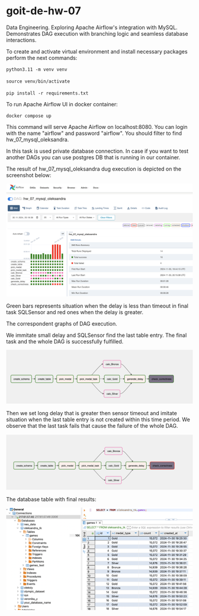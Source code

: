 # goit-de-hw-07
Data Engineering. Exploring Apache Airflow's integration with MySQL. Demonstrates DAG execution with branching logic and seamless database interactions.

To create and activate virtual environment and install necessary packages perform the next commands:

```
python3.11 -m venv venv

source venv/bin/activate

pip install -r requirements.txt
```


To run Apache Airflow UI in docker container:

```
docker compose up
```

This command will serve Apache Airflow on localhost:8080. You can login with the name "airflow" and password "airflow". You should filter to find hw_07_mysql_oleksandra.

In this task is used private database connection. In case if you want to test another DAGs you can use postgres DB that is running in our container.

The result of hw_07_mysql_oleksandra dug execution is depicted on the screenshot below:

![dug_execution_grid](screenshots/dag_grid.png)

Green bars represents situation when the delay is less than timeout in final task SQLSensor and red ones when the delay is greater.

The correspondent graphs of DAG execution.

We immitate small delay and SQLSensor find the last table entry. The final task and the whole DAG is successfully fulfilled.

![successful_dag](screenshots/sensor_success.png)

Then we set long delay that is greater then sensor timeout and imitate situation when the last table entry is not created within this time period. We observe that the last task fails that cause the failure of the whole DAG.

![failed_dag](screenshots/sensor_failed.png)

The database table with final results:

![results_table](screenshots/games_table.png)
